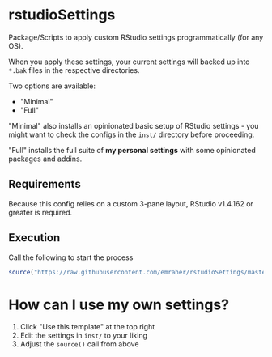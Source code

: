 # rstudioSettings

Package/Scripts to apply custom RStudio settings programmatically (for any OS).

When you apply these settings, your current settings will backed up into `*.bak` files in the respective directories.

Two options are available:

-   "Minimal"
-   "Full"

"Minimal" also installs an opinionated basic setup of RStudio settings - you might want to check the configs in the `inst/` directory before proceeding.

"Full" installs the full suite of **my personal settings** with some opinionated packages and addins.

## Requirements

Because this config relies on a custom 3-pane layout, RStudio v1.4.162 or greater is required.

## Execution

Call the following to start the process

``` r
source("https://raw.githubusercontent.com/emraher/rstudioSettings/master/R/install.R")

```

# How can I use my own settings?

1.  Click "Use this template" at the top right
2.  Edit the settings in `inst/` to your liking
3.  Adjust the `source()` call from above
